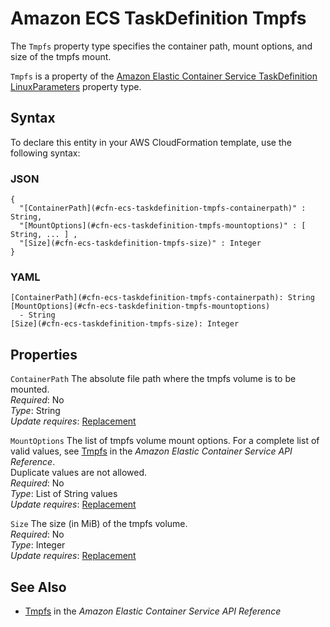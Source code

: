 # Amazon ECS TaskDefinition Tmpfs<a name="aws-properties-ecs-taskdefinition-tmpfs"></a>

<a name="aws-properties-ecs-taskdefinition-tmpfs-description"></a>The `Tmpfs` property type specifies the container path, mount options, and size of the tmpfs mount\.

<a name="aws-properties-ecs-taskdefinition-tmpfs-inheritance"></a> `Tmpfs` is a property of the [Amazon Elastic Container Service TaskDefinition LinuxParameters](aws-properties-ecs-taskdefinition-linuxparameters.md) property type\.

## Syntax<a name="aws-properties-ecs-taskdefinition-tmpfs-syntax"></a>

To declare this entity in your AWS CloudFormation template, use the following syntax:

### JSON<a name="aws-properties-ecs-taskdefinition-tmpfs-syntax.json"></a>

```
{
  "[ContainerPath](#cfn-ecs-taskdefinition-tmpfs-containerpath)" : String,
  "[MountOptions](#cfn-ecs-taskdefinition-tmpfs-mountoptions)" : [ String, ... ] ,
  "[Size](#cfn-ecs-taskdefinition-tmpfs-size)" : Integer
}
```

### YAML<a name="aws-properties-ecs-taskdefinition-tmpfs-syntax.yaml"></a>

```
[ContainerPath](#cfn-ecs-taskdefinition-tmpfs-containerpath): String
[MountOptions](#cfn-ecs-taskdefinition-tmpfs-mountoptions)
  - String
[Size](#cfn-ecs-taskdefinition-tmpfs-size): Integer
```

## Properties<a name="aws-properties-ecs-taskdefinition-tmpfs-properties"></a>

`ContainerPath`  <a name="cfn-ecs-taskdefinition-tmpfs-containerpath"></a>
The absolute file path where the tmpfs volume is to be mounted\.  
 *Required*: No  
 *Type*: String  
 *Update requires*: [Replacement](using-cfn-updating-stacks-update-behaviors.md#update-replacement) 

`MountOptions`  <a name="cfn-ecs-taskdefinition-tmpfs-mountoptions"></a>
The list of tmpfs volume mount options\. For a complete list of valid values, see [Tmpfs](https://docs.aws.amazon.com/AmazonECS/latest/APIReference/API_Tmpfs.html) in the *Amazon Elastic Container Service API Reference*\.  
Duplicate values are not allowed\.  
 *Required*: No  
 *Type*: List of String values  
 *Update requires*: [Replacement](using-cfn-updating-stacks-update-behaviors.md#update-replacement) 

`Size`  <a name="cfn-ecs-taskdefinition-tmpfs-size"></a>
The size \(in MiB\) of the tmpfs volume\.  
 *Required*: No  
 *Type*: Integer  
 *Update requires*: [Replacement](using-cfn-updating-stacks-update-behaviors.md#update-replacement) 

## See Also<a name="aws-properties-ecs-taskdefinition-tmpfs-seealso"></a>
+ [Tmpfs](https://docs.aws.amazon.com/AmazonECS/latest/APIReference/API_Tmpfs.html) in the *Amazon Elastic Container Service API Reference*
